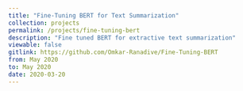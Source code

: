 ```yaml
---
title: "Fine-Tuning BERT for Text Summarization"
collection: projects 
permalink: /projects/fine-tuning-bert
description: "Fine tuned BERT for extractive text summarization"
viewable: false
gitlink: https://github.com/Omkar-Ranadive/Fine-Tuning-BERT
from: May 2020
to: May 2020
date: 2020-03-20
---
```

